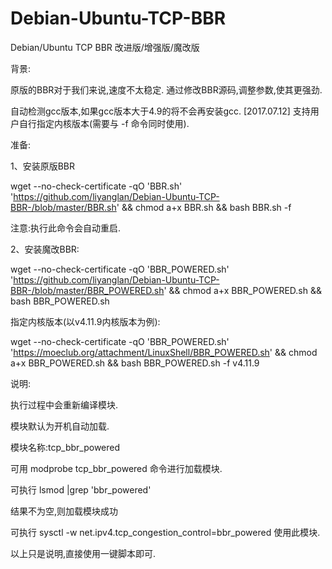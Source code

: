 # Debian-Ubuntu-TCP-BBR
Debian/Ubuntu TCP BBR 改进版/增强版/魔改版


背景:

原版的BBR对于我们来说,速度不太稳定. 通过修改BBR源码,调整参数,使其更强劲.



自动检测gcc版本,如果gcc版本大于4.9的将不会再安装gcc. [2017.07.12] 支持用户自行指定内核版本(需要与 -f 命令同时使用).


准备:

1、安装原版BBR

wget --no-check-certificate -qO 'BBR.sh' 'https://github.com/liyanglan/Debian-Ubuntu-TCP-BBR-/blob/master/BBR.sh' && chmod a+x BBR.sh && bash BBR.sh -f


注意:执行此命令会自动重启.

2、安装魔改BBR:

wget --no-check-certificate -qO 'BBR_POWERED.sh' 'https://github.com/liyanglan/Debian-Ubuntu-TCP-BBR-/blob/master/BBR_POWERED.sh' && chmod a+x BBR_POWERED.sh && bash BBR_POWERED.sh


指定内核版本(以v4.11.9内核版本为例):

wget --no-check-certificate -qO 'BBR_POWERED.sh' 'https://moeclub.org/attachment/LinuxShell/BBR_POWERED.sh' && chmod a+x BBR_POWERED.sh && bash BBR_POWERED.sh -f v4.11.9







说明:

执行过程中会重新编译模块.

模块默认为开机自动加载.

模块名称:tcp_bbr_powered

可用 modprobe tcp_bbr_powered 命令进行加载模块.

可执行 lsmod |grep 'bbr_powered'

结果不为空,则加载模块成功

可执行 sysctl -w net.ipv4.tcp_congestion_control=bbr_powered 使用此模块.

以上只是说明,直接使用一键脚本即可.
